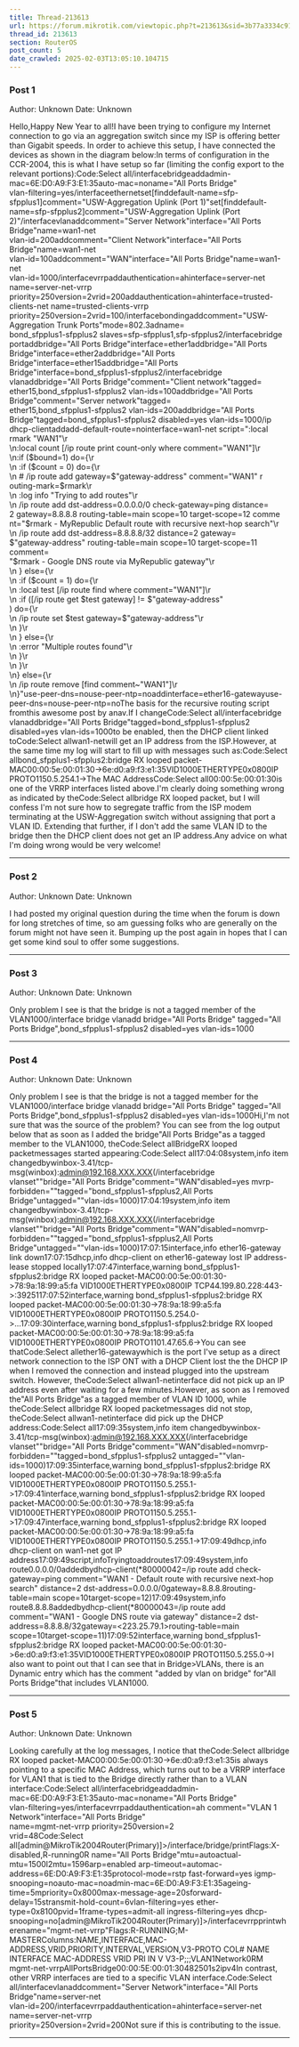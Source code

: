 ```yaml
---
title: Thread-213613
url: https://forum.mikrotik.com/viewtopic.php?t=213613&sid=3b77a3334c914448dbbc02bfdff4c3aa
thread_id: 213613
section: RouterOS
post_count: 5
date_crawled: 2025-02-03T13:05:10.104715
---
```


### Post 1
Author: Unknown
Date: Unknown

Hello,Happy New Year to all!I have been trying to configure my Internet connection to go via an aggregation switch since my ISP is offering better than Gigabit speeds. In order to achieve this setup, I have connected the devices as shown in the diagram below:In terms of configuration in the CCR-2004, this is what I have setup so far (limiting the config export to the relevant portions):Code:Select all/interfacebridgeaddadmin-mac=6E:D0:A9:F3:E1:35auto-mac=noname="All Ports Bridge"\
    vlan-filtering=yes/interfaceethernet<snip>set[finddefault-name=sfp-sfpplus1]comment=\"USW-Aggregation Uplink (Port 1)"set[finddefault-name=sfp-sfpplus2]comment=\"USW-Aggregation Uplink (Port 2)"/interfacevlanaddcomment="Server Network"interface="All Ports Bridge"name=wan1-net \
    vlan-id=200addcomment="Client Network"interface="All Ports Bridge"name=wan1-net \
    vlan-id=100addcomment="WAN"interface="All Ports Bridge"name=wan1-net \
    vlan-id=1000/interfacevrrpaddauthentication=ahinterface=server-net name=server-net-vrrp \
    priority=250version=2vrid=200addauthentication=ahinterface=trusted-clients-net name=trusted-clients-vrrp \
    priority=250version=2vrid=100/interfacebondingaddcomment="USW-Aggregation Trunk Ports"mode=802.3adname=\
    bond_sfpplus1-sfpplus2 slaves=sfp-sfpplus1,sfp-sfpplus2/interfacebridge portaddbridge="All Ports Bridge"interface=ether1addbridge="All Ports Bridge"interface=ether2<snip>addbridge="All Ports Bridge"interface=ether15addbridge="All Ports Bridge"interface=bond_sfpplus1-sfpplus2/interfacebridge vlanaddbridge="All Ports Bridge"comment="Client network"tagged=\
    ether15,bond_sfpplus1-sfpplus2 vlan-ids=100addbridge="All Ports Bridge"comment="Server network"tagged=\
    ether15,bond_sfpplus1-sfpplus2 vlan-ids=200addbridge="All Ports Bridge"tagged=bond_sfpplus1-sfpplus2 disabled=yes vlan-ids=1000/ip dhcp-clientaddadd-default-route=nointerface=wan1-net script=":local rmark \"WAN1\"\r\
    \n:local count [/ip route print count-only where comment=\"WAN1\"]\r\
    \n:if (\$bound=1) do={\r\
    \n    :if (\$count = 0) do={\r\
    \n        # /ip route add gateway=\$\"gateway-address\" comment=\"WAN1\" r\
    outing-mark=\$rmark\r\
    \n        :log info \"Trying to add routes\"\r\
    \n        /ip route add dst-address=0.0.0.0/0 check-gateway=ping distance=\
    2 gateway=8.8.8.8 routing-table=main scope=10 target-scope=12 comme\
    nt=\"\$rmark - MyRepublic Default route with recursive next-hop search\"\r\
    \n        /ip route add dst-address=8.8.8.8/32 distance=2 gateway=\
    \$\"gateway-address\" routing-table=main scope=10 target-scope=11 comment=\
    \"\$rmark - Google DNS route via MyRepublic gateway\"\r\
    \n    } else={\r\
    \n        :if (\$count = 1) do={\r\
    \n            :local test [/ip route find where comment=\"WAN1\"]\r\
    \n            :if ([/ip route get \$test gateway] != \$\"gateway-address\"\
    ) do={\r\
    \n                /ip route set \$test gateway=\$\"gateway-address\"\r\
    \n            }\r\
    \n        } else={\r\
    \n            :error \"Multiple routes found\"\r\
    \n        }\r\
    \n    }\r\
    \n} else={\r\
    \n    /ip route remove [find comment~\"WAN1\"]\r\
    \n}"use-peer-dns=nouse-peer-ntp=noaddinterface=ether16-gatewayuse-peer-dns=nouse-peer-ntp=noThe basis for the recursive routing script fromthis awesome post by anav.If I changeCode:Select all/interfacebridge vlanaddbridge="All Ports Bridge"tagged=bond_sfpplus1-sfpplus2 disabled=yes vlan-ids=1000to be enabled, then the DHCP client linked toCode:Select allwan1-netwill get an IP address from the ISP.However, at the same time my log will start to fill up with messages such as:Code:Select allbond_sfpplus1-sfpplus2:bridge RX looped packet-MAC00:00:5e:00:01:30->6e:d0:a9:f3:e1:35VID1000ETHERTYPE0x0800IP PROTO1150.5.254.1-><DHCP IPfromISP>The MAC AddressCode:Select all00:00:5e:00:01:30is one of the VRRP interfaces listed above.I'm clearly doing something wrong as indicated by theCode:Select allbridge RX looped packet, but I will confess I'm not sure how to segregate traffic from the ISP modem terminating at the USW-Aggregation switch without assigning that port a VLAN ID. Extending that further, if I don't add the same VLAN ID to the bridge then the DHCP client does not get an IP address.Any advice on what I'm doing wrong would be very welcome!

---
### Post 2
Author: Unknown
Date: Unknown

I had posted my original question during the time when the forum is down for long stretches of time, so am guessing folks who are generally on the forum might not have seen it. Bumping up the post again in hopes that I can get some kind soul to offer some suggestions.

---
### Post 3
Author: Unknown
Date: Unknown

Only problem I see is that the bridge is not a tagged member of the VLAN1000/interface bridge vlanadd bridge="All Ports Bridge" tagged="All Ports Bridge",bond_sfpplus1-sfpplus2 disabled=yes vlan-ids=1000

---
### Post 4
Author: Unknown
Date: Unknown

Only problem I see is that the bridge is not a tagged member for the VLAN1000/interface bridge vlanadd bridge="All Ports Bridge" tagged="All Ports Bridge",bond_sfpplus1-sfpplus2 disabled=yes vlan-ids=1000Hi,I'm not sure that was the source of the problem? You can see from the log output below that as soon as I added the bridge"All Ports Bridge"as a tagged member to the VLAN1000, theCode:Select allBridgeRX looped packetmessages started appearing:Code:Select all17:04:08system,info item changedbywinbox-3.41/tcp-msg(winbox):admin@192.168.XXX.XXX(/interfacebridge vlanset""bridge="All Ports Bridge"comment="WAN"disabled=yes mvrp-forbidden=""tagged="bond_sfpplus1-sfpplus2,All Ports Bridge"untagged=""vlan-ids=1000)17:04:19system,info item changedbywinbox-3.41/tcp-msg(winbox):admin@192.168.XXX.XXX(/interfacebridge vlanset""bridge="All Ports Bridge"comment="WAN"disabled=nomvrp-forbidden=""tagged="bond_sfpplus1-sfpplus2,All Ports Bridge"untagged=""vlan-ids=1000)17:07:15interface,info ether16-gateway link down17:07:15dhcp,info dhcp-client on ether16-gateway lost IP address<DHCP IPfromISP>-lease stopped locally17:07:47interface,warning bond_sfpplus1-sfpplus2:bridge RX looped packet-MAC00:00:5e:00:01:30->78:9a:18:99:a5:fa VID1000ETHERTYPE0x0800IP TCP44.199.80.228:443-><DHCP IPfromISP>:3925117:07:52interface,warning bond_sfpplus1-sfpplus2:bridge RX looped packet-MAC00:00:5e:00:01:30->78:9a:18:99:a5:fa VID1000ETHERTYPE0x0800IP PROTO1150.5.254.0-><DHCP IPfromISP>...17:09:30interface,warning bond_sfpplus1-sfpplus2:bridge RX looped packet-MAC00:00:5e:00:01:30->78:9a:18:99:a5:fa VID1000ETHERTYPE0x0800IP PROTO1101.47.65.6-><DHCP IPfromISP>You can see thatCode:Select allether16-gatewaywhich is the port I've setup as a direct network connection to the ISP ONT with a DHCP Client lost the the DHCP IP when I removed the connection and instead plugged into the upstream switch. However, theCode:Select allwan1-netinterface did not pick up an IP address even after waiting for a few minutes.However, as soon as I removed the"All Ports Bridge"as a tagged member of VLAN ID 1000, while theCode:Select allbridge RX looped packetmessages did not stop, theCode:Select allwan1-netinterface did pick up the DHCP address:Code:Select all17:09:35system,info item changedbywinbox-3.41/tcp-msg(winbox):admin@192.168.XXX.XXX(/interfacebridge vlanset""bridge="All Ports Bridge"comment="WAN"disabled=nomvrp-forbidden=""tagged=bond_sfpplus1-sfpplus2 untagged=""vlan-ids=1000)17:09:35interface,warning bond_sfpplus1-sfpplus2:bridge RX looped packet-MAC00:00:5e:00:01:30->78:9a:18:99:a5:fa VID1000ETHERTYPE0x0800IP PROTO1150.5.255.1-><DHCP IPfromISP>17:09:41interface,warning bond_sfpplus1-sfpplus2:bridge RX looped packet-MAC00:00:5e:00:01:30->78:9a:18:99:a5:fa VID1000ETHERTYPE0x0800IP PROTO1150.5.255.1-><DHCP IPfromISP>17:09:47interface,warning bond_sfpplus1-sfpplus2:bridge RX looped packet-MAC00:00:5e:00:01:30->78:9a:18:99:a5:fa VID1000ETHERTYPE0x0800IP PROTO1150.5.255.1-><DHCP IPfromISP>17:09:49dhcp,info dhcp-client on wan1-net got IP address<DHCP IPfromISP>17:09:49script,infoTryingtoaddroutes17:09:49system,info route0.0.0.0/0addedbydhcp-client(*80000042=/ip route add check-gateway=ping comment="WAN1 - Default route with recursive next-hop search" distance=2 dst-address=0.0.0.0/0gateway=8.8.8.8routing-table=main scope=10target-scope=12)17:09:49system,info route8.8.8.8addedbydhcp-client(*80000043=/ip route add comment="WAN1 - Google DNS route via gateway" distance=2 dst-address=8.8.8.8/32gateway=<223.25.79.1>routing-table=main scope=10target-scope=11)17:09:52interface,warning bond_sfpplus1-sfpplus2:bridge RX looped packet-MAC00:00:5e:00:01:30->6e:d0:a9:f3:e1:35VID1000ETHERTYPE0x0800IP PROTO1150.5.255.0-><DHCP IPfromISP>I also want to point out that I can see that in Bridge>VLANs, there is an Dynamic entry which has the comment "added by vlan on bridge" for"All Ports Bridge"that includes VLAN1000.

---
### Post 5
Author: Unknown
Date: Unknown

Looking carefully at the log messages, I notice that theCode:Select allbridge RX looped packet-MAC00:00:5e:00:01:30->6e:d0:a9:f3:e1:35is always pointing to a specific MAC Address, which turns out to be a VRRP interface for VLAN1 that is tied to the Bridge directly rather than to a VLAN interface:Code:Select all/interfacebridgeaddadmin-mac=6E:D0:A9:F3:E1:35auto-mac=noname="All Ports Bridge"\
    vlan-filtering=yes/interfacevrrpaddauthentication=ah comment="VLAN 1 Network"interface="All Ports Bridge"\
    name=mgmt-net-vrrp priority=250version=2\
    vrid=48Code:Select all[admin@MikroTik2004Router(Primary)]>/interface/bridge/printFlags:X-disabled,R-running0R name="All Ports Bridge"mtu=autoactual-mtu=1500l2mtu=1596arp=enabled 
     arp-timeout=automac-address=6E:D0:A9:F3:E1:35protocol-mode=rstp 
     fast-forward=yes igmp-snooping=noauto-mac=noadmin-mac=6E:D0:A9:F3:E1:35ageing-time=5mpriority=0x8000max-message-age=20sforward-delay=15stransmit-hold-count=6vlan-filtering=yes ether-type=0x8100pvid=1frame-types=admit-all ingress-filtering=yes dhcp-snooping=no[admin@MikroTik2004Router(Primary)]>/interfacevrrpprintwherename="mgmt-net-vrrp"Flags:R-RUNNING;M-MASTERColumns:NAME,INTERFACE,MAC-ADDRESS,VRID,PRIORITY,INTERVAL,VERSION,V3-PROTO
COL#    NAME           INTERFACE         MAC-ADDRESS        VRID  PRI  IN  V  V3-P;;;VLAN1Network0RM mgmt-net-vrrpAllPortsBridge00:00:5E:00:01:30482501s2ipv4In contrast, other VRRP interfaces are tied to a specific VLAN interface.Code:Select all/interfacevlanaddcomment="Server Network"interface="All Ports Bridge"name=server-net \
    vlan-id=200/interfacevrrpaddauthentication=ahinterface=server-net name=server-net-vrrp \
    priority=250version=2vrid=200Not sure if this is contributing to the issue.

---
